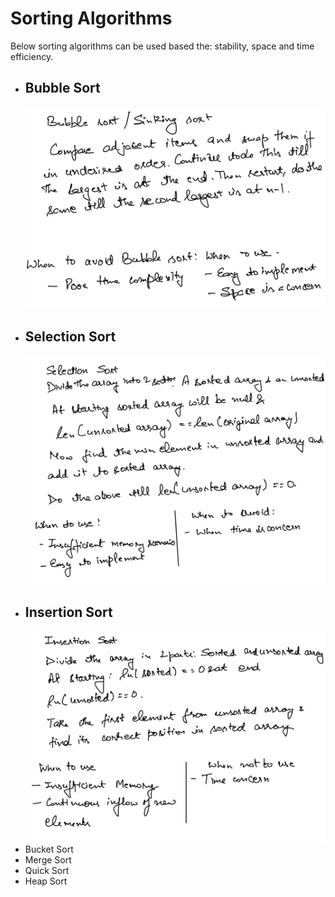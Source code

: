 # Sorting Algorithms
Below sorting algorithms can be used based the: stability, space and time efficiency.
* ## Bubble Sort
    ![Bubble Sort](images/bubble_sort.png)
* ## Selection Sort
    ![Selection Sort](images/selection_sort.png)
* ## Insertion Sort
    ![Insertion Sort](images/insertion_sort.png)
* Bucket Sort
* Merge Sort
* Quick Sort
* Heap Sort